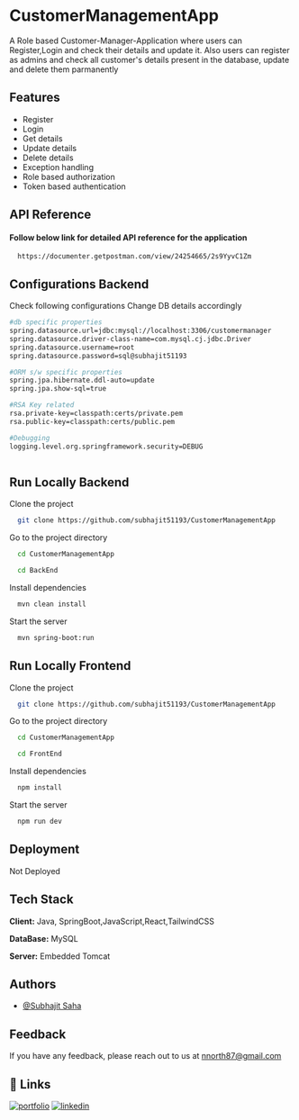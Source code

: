 
# CustomerManagementApp

A Role based Customer-Manager-Application where users can Register,Login and check their details and update it. 
Also users can register as admins and check all customer's details present in the database, update and delete 
them parmanently


## Features

- Register
- Login
- Get details
- Update details
- Delete details
- Exception handling
- Role based authorization
- Token based authentication


## API Reference

#### Follow below link for detailed API reference for the application

```http
  https://documenter.getpostman.com/view/24254665/2s9YyvC1Zm
```
## Configurations Backend

Check following configurations Change DB details accordingly

```bash
#db specific properties
spring.datasource.url=jdbc:mysql://localhost:3306/customermanager
spring.datasource.driver-class-name=com.mysql.cj.jdbc.Driver
spring.datasource.username=root
spring.datasource.password=sql@subhajit51193

#ORM s/w specific properties
spring.jpa.hibernate.ddl-auto=update
spring.jpa.show-sql=true

#RSA Key related
rsa.private-key=classpath:certs/private.pem
rsa.public-key=classpath:certs/public.pem

#Debugging
logging.level.org.springframework.security=DEBUG



```
    
## Run Locally Backend

Clone the project

```bash
  git clone https://github.com/subhajit51193/CustomerManagementApp
```

Go to the project directory

```bash
  cd CustomerManagementApp
```
```bash
  cd BackEnd
```

Install dependencies

```bash
  mvn clean install
```

Start the server

```bash
  mvn spring-boot:run
```

## Run Locally Frontend

Clone the project

```bash
  git clone https://github.com/subhajit51193/CustomerManagementApp
```

Go to the project directory

```bash
  cd CustomerManagementApp
```
```bash
  cd FrontEnd
```

Install dependencies

```bash
  npm install
```

Start the server

```bash
  npm run dev
```

## Deployment

Not Deployed



## Tech Stack

**Client:** Java, SpringBoot,JavaScript,React,TailwindCSS

**DataBase:** MySQL

**Server:** Embedded Tomcat


## Authors

- [@Subhajit Saha](https://github.com/subhajit51193)


## Feedback

If you have any feedback, please reach out to us at nnorth87@gmail.com


## 🔗 Links
[![portfolio](https://img.shields.io/badge/my_portfolio-000?style=for-the-badge&logo=ko-fi&logoColor=white)](https://subhajit51193.github.io/)
[![linkedin](https://img.shields.io/badge/linkedin-0A66C2?style=for-the-badge&logo=linkedin&logoColor=white)](https://www.linkedin.com/in/subhajit-saha-103110185/)




